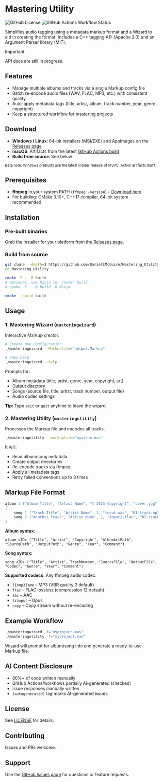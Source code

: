 # Mastering Utility

![GitHub License](https://img.shields.io/github/license/DanielLMcGuire/Mastering_Utility)
![GitHub Actions Workflow Status](https://img.shields.io/github/actions/workflow/status/DanielLMcGuire/Mastering_Utility/cmake-multi-platform.yml)

Simplifies audio tagging using a metadata markup format and a Wizard to aid in creating the format.
Includes a C++ tagging API (Apache 2.0) and an Argument Parser library (MIT).

 
> [!IMPORTANT]
> API docs are still in progress.

## Features

- Manage multiple albums and tracks via a single Markup config file
- Batch re-encode audio files (WAV, FLAC, MP3, etc.) with consistent quality
- Auto-apply metadata tags (title, artist, album, track number, year, genre, copyright)
- Keep a structured workflow for mastering projects

## Download

- **Windows / Linux**: 64-bit installers (MSI/EXE) and AppImages on the [Releases page](https://github.com/DanielLMcGuire/Mastering_Utility/releases/latest)
- **macOS**: Artifacts from the latest [GitHub Actions build](https://github.com/DanielLMcGuire/Mastering_Utility/actions)
- **Build from source**: See below

<sub>Beta note: Windows prebuilts use the latest Insider release of MSVC. Action artifacts don’t.</sub>

## Prerequisites

- **ffmpeg** in your system PATH (`ffmpeg -version`) – [Download here](https://ffmpeg.org/download.html)  
- For building: CMake 3.10+, C++17 compiler, 64-bit system recommended

## Installation

### Pre-built binaries
Grab the installer for your platform from the [Releases page](https://github.com/DanielLMcGuire/Mastering_Utility/releases).

### Build from source
```bash
git clone --depth=1 https://github.com/DanielLMcGuire/Mastering_Utility.git
cd Mastering_Utility

cmake -S . -B build
# Optional: use Ninja for faster build
# cmake -S . -B build -G Ninja

cmake --build build
````

## Usage

### 1. Mastering Wizard (`masteringwizard`)

Interactive Markup creator.

```bash
# Create new configuration
./masteringwizard --Markupfile="output.Markup"

# Show help
./masteringwizard --help
```

Prompts for:

* Album metadata (title, artist, genre, year, copyright, art)
* Output directory
* Songs (source file, title, artist, track number, output file)
* Audio codec settings

**Tip:** Type `exit` or `quit` anytime to leave the wizard.

### 2. Mastering Utility (`masteringutility`)

Processes the Markup file and encodes all tracks.

```bash
./masteringutility --markupfile="myalbum.mas"
```

It will:

* Read album/song metadata
* Create output directories
* Re-encode tracks via ffmpeg
* Apply all metadata tags
* Retry failed conversions up to 3 times

## Markup File Format

```cpp
album 1 ("Album Title", "Artist Name", "© 2025 Copyright", "cover.jpg", "./source", "./output", "Genre", "2025", "Comment")
{
    song 1 ("Track Title", "Artist Name", 1, "input.wav", "01-track.mp3", "libmp3lame", "Genre", "2025", "Comment")
    song 2 ("Another Track", "Artist Name", 2, "input2.flac", "02-track.flac", "flac", "Genre", "2025")
}
```

**Album syntax:**

```
album <ID> ("Title", "Artist", "Copyright", "AlbumArtPath", "SourcePath", "OutputPath", "Genre", "Year", "Comment")
```

**Song syntax:**

```
song <ID> ("Title", "Artist", TrackNumber, "SourceFile", "OutputFile", "Codec", "Genre", "Year", "Comment")
```

**Supported codecs:** Any ffmpeg audio codec:

* `libmp3lame` – MP3 (VBR quality 3 default)
* `flac` – FLAC lossless (compression 12 default)
* `aac` – AAC
* `libopus` – Opus
* `copy` – Copy stream without re-encoding

## Example Workflow

```bash
./masteringwizard -f="myproject.mas"
./masteringutility -f="myproject.mas"
```

Wizard will prompt for album/song info and generate a ready-to-use Markup file.

## AI Content Disclosure

* 80%+ of code written manually
* GitHub Actions/workflows partially AI-generated (checked)
* Issue responses manually written
* `(autogenerated)` tag marks AI-generated issues

## License

See [LICENSE](LICENSE) for details.

## Contributing

Issues and PRs welcome.

## Support

Use the [GitHub Issues page](https://github.com/DanielLMcGuire/Mastering_Utility/issues) for questions or feature requests.
